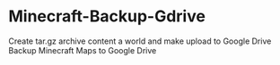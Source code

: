 # Minecraft-Backup-Gdrive
Create tar.gz archive content a world and make upload to Google Drive
Backup Minecraft Maps to Google Drive
